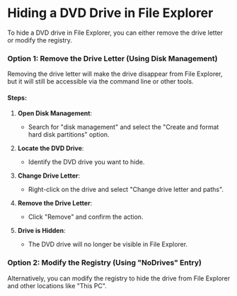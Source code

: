 # Hiding a DVD Drive in File Explorer

To hide a DVD drive in File Explorer, you can either remove the drive letter or modify the registry. 

### Option 1: Remove the Drive Letter (Using Disk Management)

Removing the drive letter will make the drive disappear from File Explorer, but it will still be accessible via the command line or other tools.

#### Steps:

1. **Open Disk Management**: 
   - Search for "disk management" and select the "Create and format hard disk partitions" option.
   
2. **Locate the DVD Drive**: 
   - Identify the DVD drive you want to hide.
   
3. **Change Drive Letter**: 
   - Right-click on the drive and select "Change drive letter and paths".
   
4. **Remove the Drive Letter**: 
   - Click "Remove" and confirm the action.
   
5. **Drive is Hidden**: 
   - The DVD drive will no longer be visible in File Explorer.

### Option 2: Modify the Registry (Using "NoDrives" Entry)

Alternatively, you can modify the registry to hide the drive from File Explorer and other locations like "This PC".
